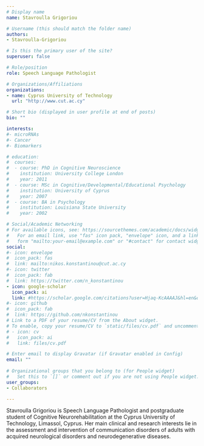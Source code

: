 ```yaml
---
# Display name
name: Stavroulla Grigoriou

# Username (this should match the folder name)
authors:
- Stavroulla-Grigoriou

# Is this the primary user of the site?
superuser: false

# Role/position
role: Speech Language Pathologist

# Organizations/Affiliations
organizations:
- name: Cyprus University of Technology
  url: "http://www.cut.ac.cy"

# Short bio (displayed in user profile at end of posts)
bio: ""

interests:
#- microRNAs 
#- Cancer
#- Biomarkers

# education:
#  courses:
#  - course: PhD in Cognitive Neuroscience
#    institution: University College London
#    year: 2011
#  - course: MSc in Cognitive/Developmental/Educational Psychology
#    institution: University of Cyprus
#    year: 2007
#  - course: BA in Psychology
#    institution: Louisiana State University
#    year: 2002

# Social/Academic Networking
# For available icons, see: https://sourcethemes.com/academic/docs/widgets/#icons
#   For an email link, use "fas" icon pack, "envelope" icon, and a link in the
#   form "mailto:your-email@example.com" or "#contact" for contact widget.
social:
#- icon: envelope
#  icon_pack: fas
#  link: mailto:nikos.konstantinou@cut.ac.cy
#- icon: twitter
#  icon_pack: fab
#  link: https://twitter.com/n_konstantinou
- icon: google-scholar
  icon_pack: ai
  link: #https://scholar.google.com/citations?user=Hjaq-KcAAAAJ&hl=en&oi=ao
#- icon: github
#  icon_pack: fab
#  link: https://github.com/nkonstantinou
# Link to a PDF of your resume/CV from the About widget.
# To enable, copy your resume/CV to `static/files/cv.pdf` and uncomment the lines below.  
# - icon: cv
#   icon_pack: ai
#   link: files/cv.pdf

# Enter email to display Gravatar (if Gravatar enabled in Config)
email: ""
  
# Organizational groups that you belong to (for People widget)
#   Set this to `[]` or comment out if you are not using People widget.  
user_groups:
- Collaborators

---
```

Stavroulla Grigoriou is Speech Language Pathologist and postgraduate student of Cognitive Neurorehabilitation at the Cyprus University of Technology, Limassol, Cyprus. Her main clinical and research interests lie in the assessment and intervention of communication disorders of adults with acquired neurological disorders and neurodegenerative diseases.